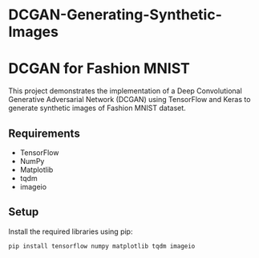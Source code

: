 # DCGAN-Generating-Synthetic-Images
# DCGAN for Fashion MNIST

This project demonstrates the implementation of a Deep Convolutional Generative Adversarial Network (DCGAN) using TensorFlow and Keras to generate synthetic images of Fashion MNIST dataset.

## Requirements

- TensorFlow
- NumPy
- Matplotlib
- tqdm
- imageio

## Setup

Install the required libraries using pip:

```bash
pip install tensorflow numpy matplotlib tqdm imageio
